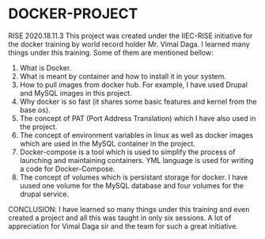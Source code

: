 # DOCKER-PROJECT
RISE 2020.18.11.3
This project was created under the IIEC-RISE initiative for the docker training by world record holder Mr. Vimal Daga.
I learned many things under this training. Some of them are mentioned bellow:
1. What is Docker.
2. What is meant by container and how to install it in your system.
3. How to pull images from docker hub. For example, I have used Drupal and MySQL images in this project. 
4. Why docker is so fast (it shares some basic features and kernel from the base os).
5. The concept of PAT (Port Address Translation) which I have also used in the project.
6. The concept of environment variables in linux as well as docker images which are used in the MySQL container in the project.
7. Docker-compose is a tool which is used to simplify the process of launching and maintaining containers. YML language is used for writing a code for Docker-Compose.
8.  The concept of volumes which is persistant storage for docker. I have uused one volume for the MySQL database and four volumes for the drupal service.

CONCLUSION: I have learned so many things under this training and even created a project and all this was taught in only six sessions. A lot of appreciation for Vimal Daga sir and the team for such a great initiative.
